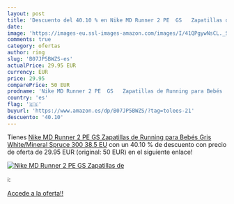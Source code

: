 ```yaml
---
layout: post
title: 'Descuento del 40.10 % en Nike MD Runner 2 PE  GS   Zapatillas de '
date: 
image: 'https://images-eu.ssl-images-amazon.com/images/I/41QPgywNsCL._SL200_.jpg'
comments: true
category: ofertas
author: ring
slug: 'B07JP5BWZS-es'
actualPrice: 29.95 EUR
currency: EUR
price: 29.95
comparePrice: 50 EUR
prodname: 'Nike MD Runner 2 PE  GS   Zapatillas de Running para Bebés  Gris White/Mineral Spruce 300  38.5 EU'
country: 'es'
flag: '🇪🇸'
buyurl: 'https://www.amazon.es/dp/B07JP5BWZS/?tag=tolees-21'
descuento: '40.10'
---
```


Tienes [Nike MD Runner 2 PE  GS   Zapatillas de Running para Bebés  Gris White/Mineral Spruce 300  38.5 EU](https://www.amazon.es/dp/B07JP5BWZS/?tag=tolees-21) con un 40.10 % de descuento con precio de oferta de 29.95 EUR (original: 50 EUR) en el siguiente enlace!

[![Nike MD Runner 2 PE  GS   Zapatillas de ](https://images-eu.ssl-images-amazon.com/images/I/41QPgywNsCL._SL200_.jpg)](https://www.amazon.es/dp/B07JP5BWZS/?tag=tolees-21)

ℹ️:


[Accede a la oferta!!](https://www.amazon.es/dp/B07JP5BWZS/?tag=tolees-21)
